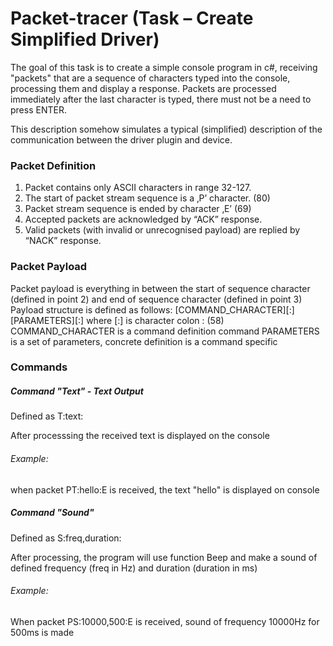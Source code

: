 # Packet-tracer (Task – Create Simplified Driver)
The goal of this task is to create a simple console program in c#, receiving "packets" that are a
sequence of characters typed into the console, processing them and display a response.
Packets are processed immediately after the last character is typed, there must not be a need to
press ENTER.

This description somehow simulates a typical (simplified) description of the communication between
the driver plugin and device.
### Packet Definition ###
1. Packet contains only ASCII characters in range 32-127.
2. The start of packet stream sequence is a ‚P’ character. (80)
3. Packet stream sequence is ended by character ‚E’ (69)
4. Accepted packets are acknowledged by “ACK” response.
5. Valid packets (with invalid or unrecognised payload) are replied by “NACK” response.
### Packet Payload ###
Packet payload is everything in between the start of sequence character (defined in point 2) and end of sequence character (defined in point 3)
Payload structure is defined as follows:
[COMMAND_CHARACTER][:][PARAMETERS][:]
where
[:] is character colon : (58)
COMMAND_CHARACTER is a command definition command
PARAMETERS is a set of parameters, concrete definition is a command specific
### Commands ###
##### Command "Text" - Text Output #####
Defined as T:text:

  After processsing the received text is displayed on the console
###### Example: ######
when packet PT:hello:E is received, the text "hello" is displayed on console
##### Command "Sound" #####
Defined as S:freq,duration:

  After processing, the program will use function Beep and make a sound of defined frequency (freq in
Hz) and duration (duration in ms)
###### Example: ######
When packet PS:10000,500:E is received, sound of frequency 10000Hz for 500ms is made
